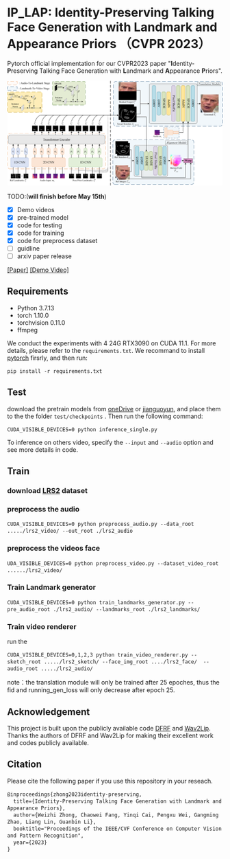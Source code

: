 # IP_LAP: Identity-Preserving Talking Face Generation with Landmark and Appearance Priors （CVPR 2023）

Pytorch official implementation for our CVPR2023 paper "****I****dentity-****P****reserving Talking Face Generation with ****L****andmark and ****A****ppearance ****P****riors".

<img src='./CVPR2023framework.png' width=900>

TODO:(****will finish before May 15th****)
- [x] Demo videos
- [x] pre-trained model
- [x] code for testing
- [x] code for training
- [x] code for preprocess dataset
- [ ] guidline 
- [ ] arxiv paper release

[[Paper]](https://arxiv.org/abs/coming_soon) [[Demo Video]](https://youtu.be/wtb689iTJC8)

## Requirements
- Python 3.7.13
- torch 1.10.0
- torchvision 0.11.0
- ffmpeg

We conduct the experiments with 4 24G RTX3090 on CUDA 11.1. For more details, please refer to the `requirements.txt`. We recommand to install [pytorch](https://pytorch.org/) firsrly, and then run:
```
pip install -r requirements.txt
```

## Test
download the pretrain models from [oneDrive](https://1drv.ms/f/s!Amqu9u09qiUGi7UJIADzCCC9rThkpQ?e=P1jG5N) or [jianguoyun](https://www.jianguoyun.com/p/DeXpK34QgZ-EChjI9YcFIAA), and place them to the the folder `test/checkpoints` . Then run the following command:
```
CUDA_VISIBLE_DEVICES=0 python inference_single.py
```
To inference on others video, specify the `--input` and  `--audio` option and see more details in code.


## Train

### download [LRS2](https://www.robots.ox.ac.uk/~vgg/data/lip_reading/lrs2.html) dataset

### preprocess the audio
```
CUDA_VISIBLE_DEVICES=0 python preprocess_audio.py --data_root ...../lrs2_video/ --out_root ./lrs2_audio
```
### preprocess the videos face 

```
UDA_VISIBLE_DEVICES=0 python preprocess_video.py --dataset_video_root ....../lrs2_video/
```

### Train Landmark generator
```
CUDA_VISIBLE_DEVICES=0 python train_landmarks_generator.py --pre_audio_root ./lrs2_audio/ --landmarks_root ./lrs2_landmarks/
```

### Train video renderer
run the 
```
CUDA_VISIBLE_DEVICES=0,1,2,3 python train_video_renderer.py --sketch_root ...../lrs2_sketch/ --face_img_root ..../lrs2_face/  --audio_root ...../lrs2_audio/
```
note：the translation module will only be trained  after 25 epoches, thus the fid and running_gen_loss will only decrease after epoch 25. 


## Acknowledgement
This project is built upon the publicly available code [DFRF](https://github.com/sstzal/DFRF) and [Wav2Lip](https://github.com/Rudrabha/Wav2Lip/tree/master). Thanks the authors of DFRF and Wav2Lip for making their excellent work and codes publicly available.




## Citation
Please cite the following paper if you use this repository in your reseach.
```
@inproceedings{zhong2023identity-preserving,
  title={Identity-Preserving Talking Face Generation with Landmark and Appearance Priors},
  author={Weizhi Zhong, Chaowei Fang, Yinqi Cai, Pengxu Wei, Gangming Zhao, Liang Lin, Guanbin Li},
  booktitle="Proceedings of the IEEE/CVF Conference on Computer Vision and Pattern Recognition",
  year={2023}
}
```



